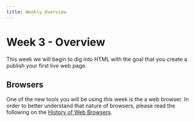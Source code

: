 ```yaml
---
title: Weekly Overview
---
```

# Week 3 - Overview

This week we will begin to dig into HTML with the goal that you create a publish your first live web page.

## Browsers
One of the new tools you will be using this week is the a web browser. In order to better understand that nature of browsers, please read the following on the [History of Web Browsers](http://www.telegraph.co.uk/technology/microsoft/11577364/Web-browsers-a-brief-history.html).
